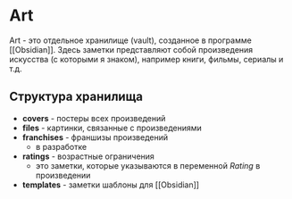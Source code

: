# Art

Art - это отдельное хранилище (vault), созданное в программе [[Obsidian]]. Здесь заметки представляют собой произведения искусства (с которыми я знаком), например книги, фильмы, сериалы и т.д.

## Структура хранилища

- **covers** - постеры всех произведений
- **files** - картинки, связанные с произведениями
- **franchises** - франшизы произведений
	- в разработке
- **ratings** - возрастные ограничения
	- это заметки, которые указываются в переменной _Rating_ в произведении
- **templates** - заметки шаблоны для [[Obsidian]]